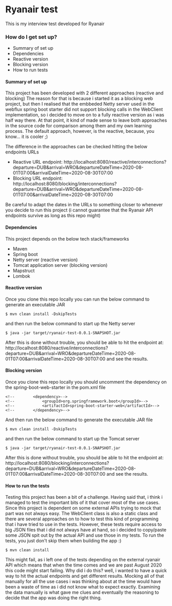 # Ryanair test #

This is my interview test developed for Ryanair

### How do I get set up? ###

* Summary of set up
* Dependencies
* Reactive version
* Blocking version
* How to run tests

#### Summary of set up ####
This project has been developed with 2 different approaches (reactive and blocking)
The reason for that is because i started it as a blocking web project, but then I 
realised that the embbeded Netty server used in the webflux spring boot starter did
not support blocking calls in the WebClient implementation, so i decided to move on
to a fully reactive version as i was half way there. At that point, it kind of made
sense to leave both approaches in the source code for comparison among them and my own
learning process.
The default approach, however, is the reactive, because, you know... it is cooler ;)

The difference in the approaches can be checked hitting the below endpoints URLs
* Reactive URL endpoint: http://localhost:8080/reactive/interconnections?departure=DUB&arrival=WRO&departureDateTime=2020-08-01T07:00&arrivalDateTime=2020-08-30T07:00
* Blocking URL endpoint: http://localhost:8080/blocking/interconnections?departure=DUB&arrival=WRO&departureDateTime=2020-08-01T07:00&arrivalDateTime=2020-08-30T07:00

Be careful to adapt the dates in the URLs to something closer to whenever you decide 
to run this project (i cannot guarantee that the Ryanair API endpoints survive as long
as this repo might)

#### Dependencies ####
This project depends on the below tech stack/frameworks
* Maven
* Spring boot
* Netty server (reactive version)
* Tomcat application server (blocking version)
* Mapstruct
* Lombok

#### Reactive version ####
Once you clone this repo locally you can run the below command to generate an executable JAR

    $ mvn clean install -DskipTests

and then run the below command to start up the Netty server

    $ java -jar target/ryanair-test-0.0.1-SNAPSHOT.jar
    
After this is done without trouble, you should be able to hit the endpoint at: http://localhost:8080/reactive/interconnections?departure=DUB&arrival=WRO&departureDateTime=2020-08-01T07:00&arrivalDateTime=2020-08-30T07:00
and see the results.
#### Blocking version ####
Once you clone this repo locally you should uncomment the dependency on the spring-boot-web-starter in the pom.xml file
 
    <!--        <dependency>-->
    <!--            <groupId>org.springframework.boot</groupId>-->
    <!--            <artifactId>spring-boot-starter-web</artifactId>-->
    <!--        </dependency>-->

And then run the below command to generate the executable JAR file 

    $ mvn clean install -DskipTests

and then run the below command to start up the Tomcat server

    $ java -jar target/ryanair-test-0.0.1-SNAPSHOT.jar
    
After this is done without trouble, you should be able to hit the endpoint at: http://localhost:8080/blocking/interconnections?departure=DUB&arrival=WRO&departureDateTime=2020-08-01T07:00&arrivalDateTime=2020-08-30T07:00
and see the results.

#### How to run the tests ####
Testing this project has been a bit of a challenge. Having said that, i think i managed
to test the important bits of it that cover most of the use cases.
Since this project is dependent on some external APIs trying to mock that part was not always easy.
The WebClient class is also a static class and there are several approaches on to how to test
this kind of programming that i have tried to use in the tests. However, these tests require
access to big JSON files that i did not always have at hand, so i decided to copy/paste some
JSON spit out by the actual API and use those in my tests.
To run the tests, you just don't skip them when building the app :)

    $ mvn clean install

This might fail, as i left one of the tests depending on the external ryanair API which means
that when the time comes and we are past August 2020 this code might start failing.
Why did i do this? well, i wanted to have a quick way to hit the actual endpoints and get 
different results. Mocking all of that manually for all the use cases i was thinking
about at the time would have been a waste of time as i did not know what to expect exactly. 
Examining the data manually is what gave me clues and 
eventually the reasoning to decide that the app was doing the right thing.
